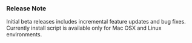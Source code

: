 ### Release Note

Initial beta releases includes incremental feature updates and bug fixes. Currently install script is available only for Mac OSX and Linux environments.
